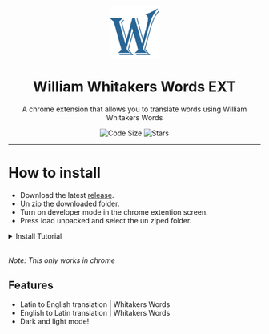 <div align="center">
  <!-- Logo and Title -->
  <img src="./images/icon.png" alt="logo" width="20%"/>
  <h1>William Whitakers Words EXT</h1>
  <p>A chrome extension that allows you to translate words using William Whitakers Words</p>

<!-- Fancy badges -->
<img src="https://img.shields.io/github/languages/code-size/cqb13/William-Whitakers-Words-EXT" alt="Code Size">
<img src="https://img.shields.io/github/stars/cqb13/William-Whitakers-Words-EXT" alt="Stars">
</div>

<hr />

# How to install

- Download the latest [release](/../../releases).
- Un zip the downloaded folder.
- Turn on developer mode in the chrome extention screen.
- Press load unpacked and select the un ziped folder.

<details><summary>Install Tutorial</summary>



</details>
<br>

_Note: This only works in chrome_

## Features

- Latin to English translation | Whitakers Words
- English to Latin translation | Whitakers Words
- Dark and light mode!
